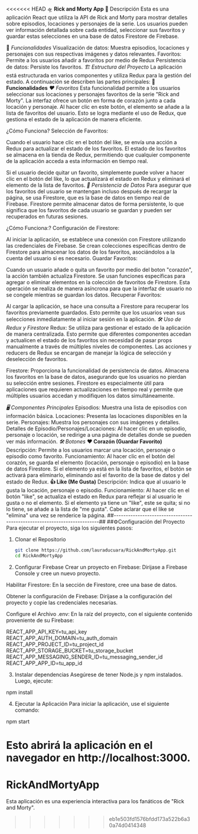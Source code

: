 <<<<<<< HEAD
🛸 **Rick and Morty App**
🌟 Descripción
Esta es una aplicación React que utiliza la API de Rick and Morty para mostrar detalles sobre episodios, locaciones y personajes de la serie. Los usuarios pueden ver información detallada sobre cada entidad, seleccionar sus favoritos y guardar estas selecciones en una base de datos Firestore de Firebase.

🚀 *Funcionalidades*
Visualización de datos: Muestra episodios, locaciones y personajes con sus respectivas imágenes y datos relevantes.
Favoritos: Permite a los usuarios añadir a favoritos por medio de Redux
Persistencia de datos: Persiste los favoritos.
*🏗️ Estructura del Proyecto*
La aplicación está estructurada en varios componentes y utiliza Redux para la gestión del estado. A continuación se describen las partes principales:
**🚀 Funcionalidades**
*❤️ Favoritos*
Esta funcionalidad permite a los usuarios seleccionar sus locaciones y personajes favoritos de la serie "Rick and Morty". La interfaz ofrece un botón en forma de corazón junto a cada locación y personaje. Al hacer clic en este botón, el elemento se añade a la lista de favoritos del usuario. Esto se logra mediante el uso de Redux, que gestiona el estado de la aplicación de manera eficiente.

¿Cómo Funciona?
Selección de Favoritos:

Cuando el usuario hace clic en el botón del like, se envía una acción a Redux para actualizar el estado de los favoritos.
El estado de los favoritos se almacena en la tienda de Redux, permitiendo que cualquier componente de la aplicación acceda a esta información en tiempo real.

Si el usuario decide quitar un favorito, simplemente puede volver a hacer clic en el botón del like, lo que actualizará el estado en Redux y eliminará el elemento de la lista de favoritos.
*💾 Persistencia de Datos*
Para asegurar que los favoritos del usuario se mantengan incluso después de recargar la página, se usa Firestore, que es la base de datos en tiempo real de Firebase. Firestore permite almacenar datos de forma persistente, lo que significa que los favoritos de cada usuario se guardan y pueden ser recuperados en futuras sesiones.

¿Cómo Funciona:?
Configuración de Firestore:

Al iniciar la aplicación, se establece una conexión con Firestore utilizando las credenciales de Firebase.
Se crean colecciones específicas dentro de Firestore para almacenar los datos de los favoritos, asociándolos a la cuenta del usuario si es necesario.
Guardar Favoritos:

Cuando un usuario añade o quita un favorito por medio del boton "corazón", la acción también actualiza Firestore. Se usan funciones específicas para agregar o eliminar elementos en la colección de favoritos de Firestore.
Esta operación se realiza de manera asíncrona para que la interfaz de usuario no se congele mientras se guardan los datos.
Recuperar Favoritos:

Al cargar la aplicación, se hace una consulta a Firestore para recuperar los favoritos previamente guardados. Esto permite que los usuarios vean sus selecciones inmediatamente al iniciar sesión en la aplicación.
*🛠️ Uso de Redux y Firestore*
Redux: Se utiliza para gestionar el estado de la aplicación de manera centralizada. Esto permite que diferentes componentes accedan y actualicen el estado de los favoritos sin necesidad de pasar props manualmente a través de múltiples niveles de componentes. Las acciones y reducers de Redux se encargan de manejar la lógica de selección y deselección de favoritos.

Firestore: Proporciona la funcionalidad de persistencia de datos. Almacena los favoritos en la base de datos, asegurando que los usuarios no pierdan su selección entre sesiones. Firestore es especialmente útil para aplicaciones que requieren actualizaciones en tiempo real y permite que múltiples usuarios accedan y modifiquen los datos simultáneamente.

*🖥️ Componentes Principales*
Episodios: Muestra una lista de episodios con información básica.
Locaciones: Presenta las locaciones disponibles en la serie.
Personajes: Muestra los personajes con sus imágenes y detalles.
Detalles de Episodio/Personajes/Locaciones: Al hacer clic en un episodio, personaje o locación, se redirige a una página de detalles donde se pueden ver más información.
*🛠️ Botones*
**❤️ Corazón (Guardar Favorito)**
Descripción: Permite a los usuarios marcar una locación, personaje o episodio como favorito.
Funcionamiento:
Al hacer clic en el botón del corazón, se guarda el elemento (locación, personaje o episodio) en la base de datos Firestore.
Si el elemento ya está en la lista de favoritos, el botón se activará para eliminarlo, eliminando así el favorito de la base de datos y del estado de Redux.
**👍 Like (Me Gusta)**
Descripción: Indica que al usuario le gusta la locación, personaje o episodio.
Funcionamiento:
Al hacer clic en el botón "like", se actualiza el estado en Redux para reflejar si al usuario le gusta o no el elemento.
Si el elemento ya tiene un "like", este se quita; si no lo tiene, se añade a la lista de "me gusta". Cabe aclarar que el like se "elimina" una vez se renderice la página.
##------------------------------------------------------------------------##
##⚙️Configuración del Proyecto
Para ejecutar el proyecto, siga los siguientes pasos:

1. Clonar el Repositorio
   ```bash
   git clone https://github.com/lauraducuara/RickAndMortyApp.git
   cd RickAndMortyApp

2. Configurar Firebase
Crear un proyecto en Firebase: Dirijase a Firebase Console y cree un nuevo proyecto.

Habilitar Firestore: En la sección de Firestore, cree una base de datos.

Obtener la configuración de Firebase: Dirijase a la configuración del proyecto y copie las credenciales necesarias.

Configure el Archivo .env: En la raíz del proyecto, con el siguiente contenido proveniente de su Firebase:


REACT_APP_API_KEY=tu_api_key
REACT_APP_AUTH_DOMAIN=tu_auth_domain
REACT_APP_PROJECT_ID=tu_project_id
REACT_APP_STORAGE_BUCKET=tu_storage_bucket
REACT_APP_MESSAGING_SENDER_ID=tu_messaging_sender_id
REACT_APP_APP_ID=tu_app_id

3. Instalar dependencias
Asegúrese de tener Node.js y npm instalados. Luego, ejecute:

npm install

4. Ejecutar la Aplicación
Para iniciar la aplicación, use el siguiente comando:

npm start


Esto abrirá la aplicación en el navegador en http://localhost:3000.
=======
# RickAndMortyApp
Esta aplicación es una experiencia interactiva para los fanáticos de "Rick and Morty". 
>>>>>>> eb1e503fd1576bfdd173a522b6a30a74d0414348
